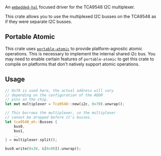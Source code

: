 An [`embedded-hal`](https://docs.rs/embedded-hal/latest/embedded_hal/) focused driver for the TCA9548 I2C multiplexer.

This crate allows you to use the multiplexed I2C busses on the TCA9548 as if they were separate I2C busses.

## Portable Atomic
This crate uses [`portable-atomic`](https://docs.rs/portable-atomic/latest/portable_atomic/) to provide platform-agnostic atomic operations. This is necessary to implement the internal shared i2c bus. You may need to enable certain features of `portable-atomic` to get this crate to compile on platforms that don't natively support atomic operations.

## Usage

```rust
// 0x70 is used here, the actual address will vary
// depending on the configuration of the ADDR
// pins on the chip.
let mut multiplexer = Tca9548::new(i2c, 0x70).unwrap();

// This borrows the multiplexer, so the multiplexer
// cannot be dropped before it's busses.
let tca9548_eh::Busses {
    bus0,
    bus1,
    ..
} = multiplexer.split();

bus0.write(0x38, &[0x00]).unwrap();
```
